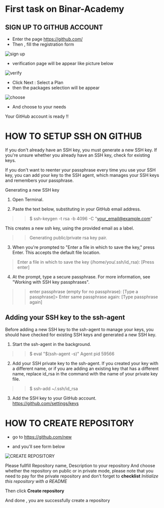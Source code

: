 # First task on Binar-Academy
## SIGN UP TO GITHUB ACCOUNT
- Enter the page https://github.com/
- Then , fill the registration form

![sign up](https://user-images.githubusercontent.com/55352568/67687040-3fc38900-f9ca-11e9-9204-a178a923e82c.png)

- verification page will be appear like picture below

![verify](https://user-images.githubusercontent.com/55352568/67687041-405c1f80-f9ca-11e9-9d98-6f6fd7cf1b51.png)

- Click  Next : Select a Plan
- then the packages selection will be appear

![choose](https://user-images.githubusercontent.com/55352568/67687044-40f4b600-f9ca-11e9-8ed2-d4d42c474556.png)

- And choose to your needs

Your GitHub account is ready !!

# HOW TO SETUP SSH ON GITHUB

If you don't already have an SSH key, you must generate a new SSH key. If you're unsure whether you already have an SSH key, check for existing keys.

If you don't want to reenter your passphrase every time you use your SSH key, you can add your key to the SSH agent, which manages your SSH keys and remembers your passphrase.

Generating a new SSH key
1. Open Terminal.

2. Paste the text below, substituting in your GitHub email address.

>> $ ssh-keygen -t rsa -b 4096 -C "your_email@example.com"

This creates a new ssh key, using the provided email as a label.

>> Generating public/private rsa key pair.
3. When you're prompted to "Enter a file in which to save the key," press Enter. This accepts the default file location.

> Enter a file in which to save the key (/home/you/.ssh/id_rsa): [Press enter]

4. At the prompt, type a secure passphrase. For more information, see "Working with SSH key passphrases".

>> enter passphrase (empty for no passphrase): [Type a passphrase]> Enter same passphrase again: [Type passphrase again]

## Adding your SSH key to the ssh-agent

Before adding a new SSH key to the ssh-agent to manage your keys, you should have checked for existing SSH keys and generated a new SSH key.
1. Start the ssh-agent in the background.

>> $ eval "$(ssh-agent -s)"
>> Agent pid 59566
2. Add your SSH private key to the ssh-agent. If you created your key with a different name, or if you are adding an existing key that has a different name, replace id_rsa in the command with the name of your private key file.

>> $ ssh-add ~/.ssh/id_rsa
3. Add the SSH key to your GitHub account. https://github.com/settings/keys

# HOW TO CREATE REPOSITORY

- go to https://github.com/new

- and you'll see form below

![CREATE REPOSITORY](https://user-images.githubusercontent.com/55352568/67690095-e3169d00-f9ce-11e9-80c6-742326d8e429.png)


Please fullfill Repository name, Description to your repository And choose whether the repository on public or in private mode, please note that you need to pay for the private repository  and don't forget to **checklist** *Initialize this repository with a README*

Then click **Create repository**

And done , you are successfully create a repository










